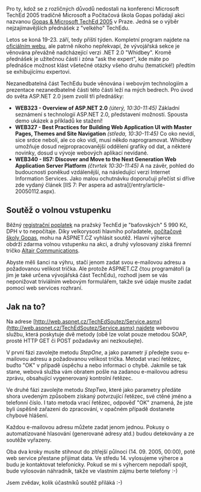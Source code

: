 <!-- dcterms:identifier = aspnetcz#46 -->
<!-- dcterms:title = Pozvánka na TechEd Praha 2005 a soutěž o volnou vstupenku! -->
<!-- dcterms:abstract = Gopas & Microsoft TechEd 2005 v Praze je výběr nejzajímavějších přednášek z "velkého" TechEdu. Chcete se podívat? Nabízíme vám volnou vstupenku v ceně 6000 Kč! -->
<!-- np9:categoryId = 6 -->
<!-- x4w:category = Akce a události -->
<!-- np9:authorId = 1 -->
<!-- np9:authorEmail = michal.valasek@altairis.cz -->
<!-- dcterms:creator = Michal Altair Valášek -->
<!-- dcterms:created = 2005-09-12T07:10:45.51+02:00 -->
<!-- dcterms:dateAccepted = 2005-09-12T07:10:45.51+02:00 -->

Pro ty, kdož se z rozličných důvodů nedostali na konferenci Microsoft TechEd 2005 tradičně Microsoft a Počítačová škola Gopas pořádají akci nazvanou [Gopas & Microsoft TechEd 2005](http://www.teched.cz/) v Praze. Jedná se o výběr nejzajímavějších přednášek z "velkého" TechEdu.

Letos se koná 19-23. září, tedy příští týden. Kompletní program najdete na [oficiálním webu](http://www.teched.cz/program.htm), ale patrně nikoho nepřekvapí, že vývojářská sekce je věnována převážně nadcházející verzi .NET 2.0 "Whidbey". Kromě přednášek je užitečnou částí i zóna "ask the expert", kde máte po přednášce možnost klást všetečné otázky všeho druhu (tematické!) předtím se exhibujícímu expertovi.

Nezanedbatelná část TechEdu bude věnována i webovým technologiím a prezentace nezanedbatelné části této části leží na mých bedrech. Pro úvod do světa ASP.NET 2.0 jsem zvolil tři přednášky:
 <ul> <li><strong>WEB323 - Overview of ASP.NET 2.0</strong>   
<em>(úterý, 10:30-11:45) </em>Základní seznámení s technologií ASP.NET 2.0, představení možností. Spousta demo ukázek a příkladů ke stažení! <li><strong>WEB327 - Best Practices for Building Web Application UI with Master Pages, Themes and Site Navigation</strong>   
<em>(středa, 10:30-11:45) </em>Co oko nevidí, sice srdce nebolí, ale co oko vidí, musí někdo naprogramovat. Whidbey umožňuje dosud nejpropracovanější oddělení grafiky od dat, a některé novinky, dosud u vývoje webových aplikací nevídané. <li><strong>WEB340 - IIS7: Discover and Move to the Next Generation Web Application Server Platform</strong>  
<em>(čtvrtek 10:30-11:45) </em>A na závěr, pohled do budoucnosti poněkud vzdálenější, na následující verzi Internet Information Services. Jako malou ochutnávku doporučuji přečíst si dříve zde vydaný článek [IIS 7: Per aspera ad astra](/entry/article-20050112.aspx).</li></ul> <h2>Soutěž o volnou vstupenku</h2> 

Běžný [registrační poplatek](https://www.microsoft.cz/akce/teched2005/) na pražský TechEd je "baťovských" 5 990 Kč, DPH v to nepočítaje. Díky velkorysosti hlavního pořadatele, [počítačové školy Gopas](http://www.gopas.cz/), mohu na ASPNET.CZ vyhlásit soutěž. Hlavní výherce obdrží zdarma volnou vstupenku na akci, a druhý vylosovaný získá firemní tričko [Altair Communications](http://www.altaircom.net/).

Abyste měli šanci na výhru, stačí jenom zadat svou e-mailovou adresu a požadovanou velikost trička. Ale protože ASPNET.CZ čtou programátoři (a jim je také určena vývojářská část TechEdu), rozhodl jsem se vás neponižovat triviálním webovým formulářem, takže své údaje musíte zadat pomocí web services rozhraní.
 <h2>Jak na to?</h2> 

Na adrese [http://web.aspnet.cz/TechEdSoutez/Service.asmx](http://web.aspnet.cz/TechEdSoutez/Service.asmx) najdete webovou službu, která poskytuje dvě metody (obě lze volat pouze metodou SOAP, prosté HTTP GET či POST požadavky ani nezkoušejte).

V první fázi zavolejte metodu <em>StepOne</em>, a jako parametr jí předejte svou e-mailovou adresu a požadovanou velikost trička. Metodat vrací řetězec, buďto "OK" v případě úspěchu a nebo informaci o chybě. Jakmile se tak stane, webová služba vám obratem pošle na zadanou e-mailovou adresu zprávu, obsahující vygenerovaný kontrolní řetězec.

Ve druhé fázi zavolejte metodu <em>StepTwo</em>, které jako parametry předáte shora uvedeným způsobem získaný potvrzující řetězec, své ctěné jméno a telefonní číslo. I tato metoda vrací řetězec, odpověď "OK" znamená, že jste byli úspěšně zařazeni do zpracování, v opačném případě dostanete chybové hlášení.

Každou e-mailovou adresu můžete zadat jenom jednou. Pokusy o automatizované hlasování (generované adresy atd.) budou detekovány a ze soutěže vyřazeny.

Oba dva kroky musíte stihnout do zítřejší půlnoci (14. 09. 2005, 00:00), poté web service přestane přijímat data. Ve středu 14. vylosujeme výherce a budu je kontaktovat telefonicky. Pokud se mi s výhercem nepodaří spojit, bude vylosován náhradník, takže ve vlastním zájmu berte telefony :-)

Jsem zvědav, kolik účastníků soutěž přiláká :-)